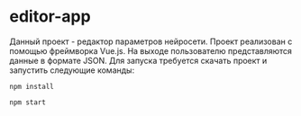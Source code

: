 # editor-app

Данный проект - редактор параметров нейросети. Проект реализован с помощью фреймворка Vue.js. На выходе пользователю представляются данные в формате JSON.
Для запуска требуется скачать проект и запустить следующие команды:

```
npm install
```

```
npm start
```
